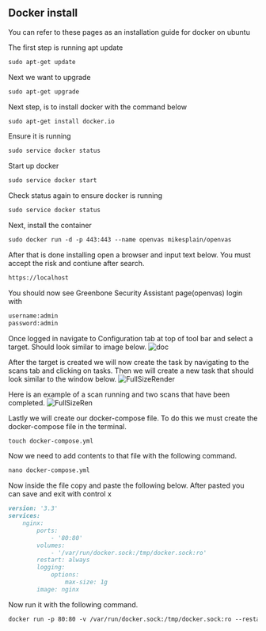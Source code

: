 ## Docker install

You can refer to these pages as an installation guide for docker on ubuntu

The first step is running apt update
```markdown
sudo apt-get update
```
Next we want to upgrade 
```markdown
sudo apt-get upgrade
```
Next step, is to install docker with the command below
```markdown
sudo apt-get install docker.io
```
Ensure it is running 
```markdown
sudo service docker status
```
Start up docker
```markdown
sudo service docker start
```
Check status again to ensure docker is running 
```markdown
sudo service docker status
```
Next, install the container 
```markdown
sudo docker run -d -p 443:443 --name openvas mikesplain/openvas
```
After that is done installing open a browser and input text below. You must accept the risk and contiune after search.
```markdown
https://localhost
```
You should now see Greenbone Security Assistant page(openvas) login with
```markdown
username:admin
password:admin
```
Once logged in navigate to Configuration tab at top of tool bar and select a target. Should look similar to image below.
![doc](https://user-images.githubusercontent.com/60015874/142032705-a980c631-877f-4307-a0fa-f913db60d56e.jpg)

After the target is created we will now create the task by navigating to the scans tab and clicking on tasks. Then we will create a new task that should look similar to the window below.
![FullSizeRender](https://user-images.githubusercontent.com/60015874/142093910-2ef6da1e-0605-448c-aa2d-086b313f168f.jpg)


Here is an example of a scan running and two scans that have been completed.
![FullSizeRen](https://user-images.githubusercontent.com/60015874/142094695-da42c47e-ccb4-4dec-85b6-b64c8570b370.jpg)

Lastly we will create our docker-compose file. To do this we must create the docker-compose file in the terminal.
```markdown
touch docker-compose.yml
```
Now we need to add contents to that file with the following command.
```markdown
nano docker-compose.yml
```

Now inside the file copy and paste the following below. After pasted you can save and exit with control x
```markdown
version: '3.3'
services:
    nginx:
        ports:
            - '80:80'
        volumes:
            - '/var/run/docker.sock:/tmp/docker.sock:ro'
        restart: always
        logging:
            options:
                max-size: 1g
        image: nginx
```
Now run it with the following command.
```markdown
docker run -p 80:80 -v /var/run/docker.sock:/tmp/docker.sock:ro --restart always --log-opt max-size=1g nginx
```
